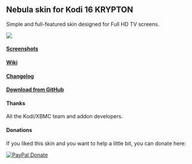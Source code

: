## Nebula skin for Kodi 16 KRYPTON
Simple and full-featured skin designed for Full HD TV screens.

![](http://i.imgur.com/UVLYuNY.jpg)

#### [Screenshots](https://github.com/Tgxcorporation/skin.nebula/wiki/Screenshots)

#### [Wiki](https://github.com/Tgxcorporation/skin.nebula/wiki)

#### [Changelog](https://github.com/Tgxcorporation/skin.nebula/blob/master/changelog.txt)

#### [Download from GitHub](https://github.com/Tgxcorporation/skin.nebula/wiki/Install-from-GitHub)

#### Thanks
All the Kodi/XBMC team and addon developers.

#### Donations
If you liked this skin and you want to help a little bit, you can donate here:

[![PayPal Donate](https://www.paypal.com/en_US/i/btn/x-click-but04.gif)](https://www.paypal.com/cgi-bin/webscr?cmd=_donations&business=BQTJSRCZ8GWHY&lc=US&item_name=Skins%20by%20Tgx%20for%20Kodi%20Entertainment%20Center&item_number=Kodi&currency_code=USD&bn=PP%2dDonationsBF%3abtn_donate_SM%2egif%3aNonHosted)
